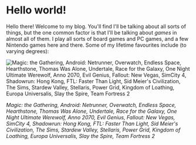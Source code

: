 # Hello world!

Hello there! Welcome to my blog. You'll find I'll be talking about all sorts of things, but the one common factor is that I'll be talking about _games_ in almost all of them. I play all sorts of board games and PC games, and a few Nintendo games here and there. Some of my lifetime favourites include (to varying degrees):

![Magic: the Gathering, Android: Netrunner, Overwatch, Endless Space, Hearthstone, Thomas Was Alone, Undertale, Race for the Galaxy, One Night Ultimate Werewolf, Anno 2070, Evil Genius, Fallout: New Vegas, SimCity 4, Shadowrun: Hong Kong, FTL: Faster Than Light, Sid Meier's Civilization, The Sims, Stardew Valley, Stellaris, Power Grid, Kingdom of Loathing, Europa Universalis, Slay the Spire, Team Fortress 2][games]

_Magic: the Gathering, Android: Netrunner, Overwatch, Endless Space, Hearthstone, Thomas Was Alone, Undertale, Race for the Galaxy, One Night Ultimate Werewolf, Anno 2070, Evil Genius, Fallout: New Vegas, SimCity 4, Shadowrun: Hong Kong, FTL: Faster Than Light, Sid Meier's Civilization, The Sims, Stardew Valley, Stellaris, Power Grid, Kingdom of Loathing, Europa Universalis, Slay the Spire, Team Fortress 2_

[games]: favouriteGames
